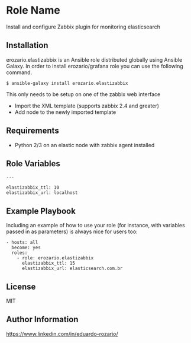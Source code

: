 Role Name
=========

Install and configure Zabbix plugin for monitoring elasticsearch

Installation
------------

erozario.elastizabbix is an Ansible role distributed globally using Ansible Galaxy. In order to install erozario/grafana role you can use the following command.

    $ ansible-galaxy install erozario.elastizabbix
    
This only needs to be setup on one of the zabbix web interface

- Import the XML template (supports zabbix 2.4 and greater)
- Add node to the newly imported template

Requirements
------------

- Python 2/3 on an elastic node with zabbix agent installed

Role Variables
--------------
    ---

    elastizabbix_ttl: 10
    elastizabbix_url: localhost


Example Playbook
----------------

Including an example of how to use your role (for instance, with variables passed in as parameters) is always nice for users too:

    - hosts: all
      become: yes
      roles:
        - role: erozario.elastizabbix
          elastizabbix_ttl: 15
          elastizabbix_url: elasticsearch.com.br

License
-------

MIT

Author Information
------------------

https://www.linkedin.com/in/eduardo-rozario/
